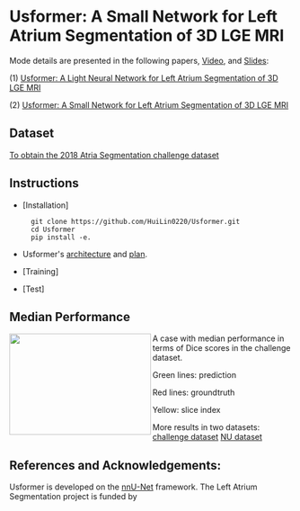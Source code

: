 # Usformer: A Small Network for Left Atrium Segmentation of 3D LGE MRI
Mode details are presented in the following papers, [Video](https://www.youtube.com/watch?v=4Mu5rgfUwoE), and [Slides](https://drive.google.com/file/d/1pWzuMKeXzwozWLsFPUuOCRv1JYvT-KXy/view): 

(1) [Usformer: A Light Neural Network for Left Atrium Segmentation of 3D LGE MRI](https://ieeexplore.ieee.org/abstract/document/10289839)

(2) [Usformer: A Small Network for Left Atrium Segmentation of 3D LGE MRI](https://doi.org/10.1016/j.heliyon.2024.e28539)






## Dataset

[To obtain the 2018 Atria Segmentation challenge dataset](https://www.cardiacatlas.org/atriaseg2018-challenge/atria-seg-data/)


## Instructions
- [Installation]

        git clone https://github.com/HuiLin0220/Usformer.git
        cd Usformer
        pip install -e.
- Usformer's [architecture](nnunetv2/dynamic_network_architectures/architectures/unet.py) and [plan](network_plan/Usformer_5M.json).
- [Training]
- [Test]

## Median Performance
<img align="left" width="252" height="180" src="/results/challenge_dataset.gif"> A case with median performance in terms of Dice scores in the challenge dataset.

Green lines: prediction

Red lines: groundtruth

Yellow: slice index

More results in two datasets:
[challenge dataset](https://ars.els-cdn.com/content/image/1-s2.0-S2405844024045705-mmc1.mp4)
[NU dataset](https://ars.els-cdn.com/content/image/1-s2.0-S2405844024045705-mmc2.mp4)

## References and Acknowledgements:
Usformer is developed on the [nnU-Net](https://github.com/MIC-DKFZ/nnUNet) framework. The  Left Atrium Segmentation project is funded by
     

